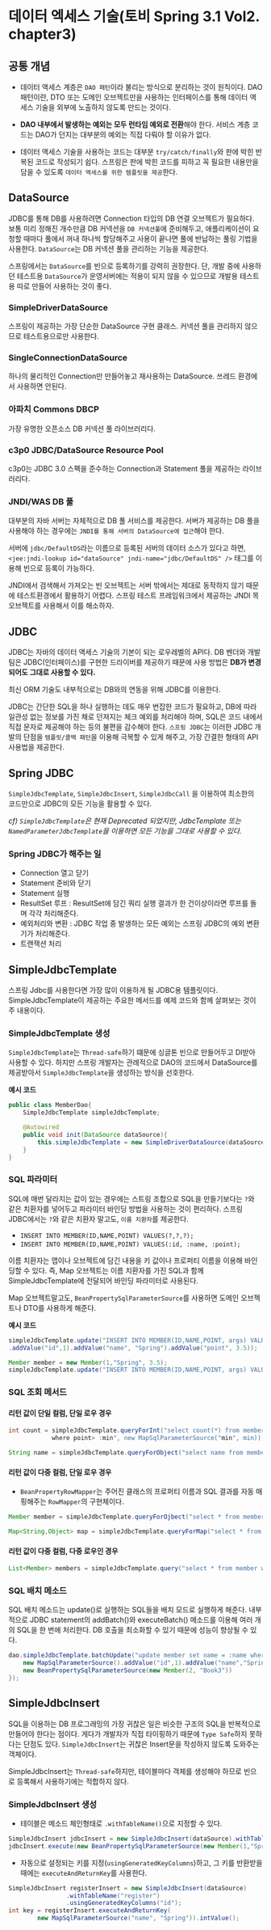 # 데이터 엑세스 기술(토비 Spring 3.1 Vol2. chapter3)

## 공통 개념

- 데이터 액세스 계층은 `DAO 패턴`이라 불리는 방식으로 분리하는 것이 원칙이다. DAO 패턴이란, DTO 또는 도메인 오브젝트만을 사용하는 인터페이스를 통해 데이터 액세스 기술을 외부에 노출하지 않도록 만드는 것이다.

- **DAO 내부에서 발생하는 예외는 모두 런타임 예외로 전환**해야 한다. 서비스 계층 코드는 DAO가 던지는 대부분의 예외는 직접 다뤄야 할 이유가 없다.

- 데이터 액세스 기술을 사용하는 코드는 대부분 `try/catch/finally`와 판에 박힌 반복된 코드로 작성되기 쉽다. 스프링은 판에 박힌 코드를 피하고 꼭 필요한 내용만을 담을 수 있도록 `데이터 액세스를 위한 템플릿을 제공`한다.

## DataSource

JDBC를 통해 DB를 사용하려면 Connection 타입의 DB 연결 오브젝트가 필요하다. 보통 미리 정해진 개수만큼 DB 커넥션을 `DB 커넥션풀`에 준비해두고, 애플리케이션이 요청할 때마다 풀에서 꺼내 하나씩 할당해주고 사용이 끝나면 풀에 반납하는 풀링 기법을 사용한다. `DataSource`는 DB 커넥션 풀을 관리하는 기능을 제공한다.

스프링에서는 `DataSource`를 빈으로 등록하기를 강력히 권장한다. 단, 개발 중에 사용하던 테스트용 `DataSource`가 운영서버에는 적용이 되지 않을 수 있으므로 개발용 테스트용 따로 만들어 사용하는 것이 좋다.

### SimpleDriverDataSource

스프링이 제공하는 가장 단순한 DataSource 구현 클래스. 커넥션 풀을 관리하지 않으므로 테스트용으로만 사용한다.

### SingleConnectionDataSource

하나의 물리적인 Connection만 만들어놓고 재사용하는 DataSource. 쓰레드 환경에서 사용하면 안된다.

### 아파치 Commons DBCP

가장 유명한 오픈소스 DB 커넥션 풀 라이브러리다.

### c3p0 JDBC/DataSource Resource Pool

c3p0는 JDBC 3.0 스펙을 준수하는 Connection과 Statement 풀을 제공하는 라이브러리다.

### JNDI/WAS DB 풀

대부분의 자바 서버는 자체적으로 DB 풀 서비스를 제공한다. 서버가 제공하는 DB 풀을 사용해야 하는 경우에는 `JNDI를 통해 서버의 DataSource에 접근`해야 한다.

서버에 `jdbc/DefaultDS`라는 이름으로 등록된 서버의 데이터 소스가 있다고 하면, `<jee:jndi-lookup id="dataSource" jndi-name="jdbc/DefaultDS" />` 태그를 이용해 빈으로 등록이 가능하다.

JNDI에서 검색해서 가져오는 빈 오브젝트는 서버 밖에서는 제대로 동작하지 않기 때문에 테스트환경에서 활용하기 어렵다. 스프링 테스트 프레임워크에서 제공하는 JNDI 목 오브젝트를 사용해서 이를 해소하자.

## JDBC

JDBC는 자바의 데이터 액세스 기술의 기본이 되는 로우레벨의 API다. DB 벤더와 개발팀은 JDBC(인터페이스)를 구현한 드라이버를 제공하기 때문에 사용 방법은 **DB가 변경되어도 그대로 사용할 수 있다.**

최신 ORM 기술도 내부적으로는 DB와의 연동을 위해 JDBC를 이용한다.

JDBC는 간단한 SQL을 하나 실행하는 데도 매우 번잡한 코드가 필요하고, DB에 따라 일관성 없는 정보를 가진 채로 던져지는 체크 예외를 처리해야 하며, SQL은 코드 내에서 직접 문자로 제공해야 하는 등의 불편을 감수해야 한다. `스프링 JDBC`는 이러한 JDBC 개발의 단점을 `템플릿/콜백 패턴`을 이용해 극복할 수 있게 해주고, 가장 간결한 형태의 API 사용법을 제공한다.

## Spring JDBC

`SimpleJdbcTemplate`, `SimpleJdbcInsert`, `SimpleJdbcCall` 을 이용하여 최소한의 코드만으로 JDBC의 모든 기능을 활용할 수 있다.

_cf) `SimpleJdbcTemplate`은 현재 Deprecated 되었지만, JdbcTemplate 또는 `NamedParameterJdbcTemplate`을 이용하면 모든 기능을 그대로 사용할 수 있다._

### Spring JDBC가 해주는 일

- Connection 열고 닫기
- Statement 준비와 닫기
- Statement 실행
- ResultSet 루프 : ResultSet에 담긴 쿼리 실행 결과가 한 건이상이라면 루프를 돌며 각각 처리해준다.
- 예외처리와 변환 : JDBC 작업 중 발생하는 모든 예외는 스프링 JDBC의 예외 변환기가 처리해준다.
- 트랜잭션 처리

## SimpleJdbcTemplate

스프링 Jdbc를 사용한다면 가장 많이 이용하게 될 JDBC용 템플릿이다. SimpleJdbcTemplate이 제공하는 주요한 메서드를 예제 코드와 함께 살펴보는 것이 주 내용이다.

### SimpleJdbcTemplate 생성

`SimpleJdbcTemplate`는 `Thread-safe`하기 떄문에 싱글톤 빈으로 만들어두고 DI받아 사용할 수 있다. 하지만 스프링 개발자는 관례적으로 DAO의 코드에서 DataSource를 제공받아서 `SimpleJdbcTemplate`을 생성하는 방식을 선호한다.

**예시 코드**

```java
public class MemberDao{
    SimpleJdbcTemplate simpleJdbcTemplate;

    @Autowired
    public void init(DataSource dataSource){
        this.simpleJdbcTemplate = new SimpleDriverDataSource(dataSource);
    }
}
```

### SQL 파라미터

SQL에 매번 달라지는 값이 있는 경우에는 스트링 조합으로 SQL을 만들기보다는 `?`와 같은 치환자를 넣어두고 파라미터 바인딩 방법을 사용하는 것이 편리하다. 스프링 JDBC에서는 `?`와 같은 치환자 말고도, `이름 치환자`를 제공한다.

- `INSERT INTO MEMBER(ID,NAME,POINT) VALUES(?,?,?);`
- `INSERT INTO MEMBER(ID,NAME,POINT) VALUES(:id, :name, :point);`

이름 치환자는 맵이나 오브젝트에 담긴 내용을 키 값이나 프로퍼티 이름을 이용해 바인딩할 수 있다. 즉, Map 오브젝트는 이름 치환자를 가진 SQL과 함께 SimpleJdbcTemplate에 전달되어 바인딩 파라미터로 사용된다.

Map 오브젝트말고도, `BeanPropertySqlParameterSource`를 사용하면 도메인 오브젝트나 DTO를 사용하게 해준다.

**예시 코드**

```java
simpleJdbcTemplate.update("INSERT INTO MEMBER(ID,NAME,POINT, args) VALUES(:id, :name, :point)", new MapSqlParameterSource()
.addValue("id",1).addValue("name", "Spring").addValue("point", 3.5));
```

```java
Member member = new Member(1,"Spring", 3.5);
simpleJdbcTemplate.update("INSERT INTO MEMBER(ID,NAME,POINT, args) VALUES(:id, :name, :point)", new BeanPropertySqlParameterSource(member));
```

### SQL 조회 메서드

#### 리턴 값이 단일 컬럼, 단일 로우 경우

```java
int count = simpleJdbcTemplate.queryForInt("select count(*) from member
            where point> :min", new MapSqlParameterSource("min", min));
```

```java
String name = simpleJdbcTemplate.queryForObject("select name from member where id=?", String.class, id);
```

#### 리턴 값이 다중 컬럼, 단일 로우 경우

- `BeanPropertyRowMapper`는 주어진 클래스의 프로퍼티 이름과 SQL 결과를 자동 매핑해주는 `RowMapper`의 구현체이다.

```java
Member member = simpleJdbcTemplate.queryForOjbect("select * from member where id=?", new BeanPropertyRowMapper<Member>(Member.class), id);
```

```java
Map<String,Object> map = simpleJdbcTemplate.queryForMap("select * from member where id=?", id);
```

#### 리턴 값이 다중 컬럼, 다중 로우인 경우

```java
List<Member> members = simpleJdbcTemplate.query("select * from member where point> ?", new BeanPropertyRowMapper<Member>(Member.class), point);
```

### SQL 배치 메소드

SQL 배치 메소드는 update()로 실행하는 SQL들을 배치 모드로 실행하게 해준다. 내부적으로 JDBC statement의 addBatch()와 executeBatch() 메소드를 이용해 여러 개의 SQL을 한 번에 처리한다. DB 호출을 최소화할 수 있기 때문에 성능이 향상될 수 있다.

```java
dao.simpleJdbcTemplate.batchUpdate("update member set name = :name where id= :id", new SqlParameterSource[] {
    new MapSqlParameterSource().addValue("id",1).addValue("name","Spring3"),
    new BeanPropertySqlParameterSource(new Member(2, "Book3"))
});
```

## SimpleJdbcInsert

SQL을 이용하는 DB 프로그래밍의 가장 귀찮은 일은 비슷한 구조의 SQL을 반복적으로 만들어야 한다는 점이다. 게다가 개발자가 직접 타이핑하기 때문에 `Type Safe`하지 못하다는 단점도 있다. `SimpleJdbcInsert`는 귀찮은 Insert문을 작성하지 않도록 도와주는 객체이다.

SimpleJdbcInsert는 `Thread-safe`하지만, 테이블마다 객체를 생성해야 하므로 빈으로 등록해서 사용하기에는 적합하지 않다.

### SimpleJdbcInsert 생성

- 테이블은 메소드 체인형태로 `.withTableName()`으로 지정할 수 있다.

```java
SimpleJdbcInsert jdbcInsert = new SimpleJdbcInsert(dataSource).withTableName("member");
jdbcInsert.execute(new BeanPropertySqlParameterSource(new Member(1,"Spring", 3.5)));
```

- 자동으로 설정되는 키를 지정(`usingGeneratedKeyColumns`)하고, 그 키를 반환받을 때에는 `executeAndReturnKey`를 사용한다.

```java
SimpleJdbcInsert registerInsert = new SimpleJdbcInsert(dataSource)
                .withTableName("register")
                .usingGeneratedKeyColumns("id");
int key = registerInsert.executeAndReturnKey(
        new MapSqlParameterSource("name", "Spring")).intValue();
```
